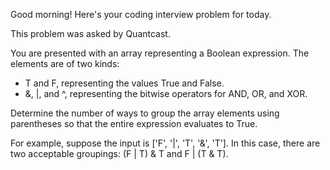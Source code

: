 Good morning! Here's your coding interview problem for today.This problem was asked by Quantcast.You are presented with an array representing a Boolean expression. The elementsare of two kinds: * T and F, representing the values True and False. * &, |, and ^, representing the bitwise operators for AND, OR, and XOR.Determine the number of ways to group the array elements using parentheses sothat the entire expression evaluates to True.For example, suppose the input is ['F', '|', 'T', '&', 'T']. In this case, thereare two acceptable groupings: (F | T) & T and F | (T & T).